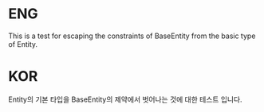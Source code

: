 # ENG

This is a test for escaping the constraints of BaseEntity from the basic type of Entity.

# KOR

Entity의 기본 타입을 BaseEntity의 제약에서 벗어나는 것에 대한 테스트 입니다.
